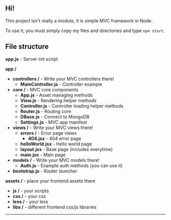 Hi!
--

This project isn't really a module, it is simple MVC framework in Node.

To use it, you must simply copy my files and directories and type `npm start`.

File structure
---

**app.js** - Server init script

**app /**
 - **controllers /** - Write your MVC controllers there!
    - **MainController.js** - Controller example
 - **core /** - MVC core components
   -  **App.js** - Asset managing methods
   -  **View.js** - Rendering helper methods
   -  **Controller.js** - Controller loading helper methods
   -  **Router.js** - Routing core
   -  **DBase.js** - Connect to MongoDB
   -  **Settings.js** - MVC app manifest
 - **views /** - Write your MVC views there!
   -  **errors /** - Error page views
      - **404.jsx** - 404 error page
   - **helloWorld.jsx** - Hello world page
   - **layout.jsx** - Base page (includes everytime)
   - **main.jsx** - Main page
 - **models /** - Write your MVC models there!
   -  **Auth.js** - Example auth methods (you can use it)
 - **bootstrap.js** - Router launcher

**assets /** - place your frontend assets there
 - **js /** - your scripts
 - **css /** - your css
 - **less /** - your less
 - **libs /** - different frontend css/js libraries
 
 ----